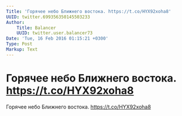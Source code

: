 ```yaml
---
Title: 'Горячее небо Ближнего востока. https://t.co/HYX92xoha8'
UUID: twitter.699356350145503233
Author:
    Title: Balancer
    UUID: twitter.user.balancer73
Date: 'Tue, 16 Feb 2016 01:15:21 +0300'
Type: Post
Markup: Text
---
```


# Горячее небо Ближнего востока. https://t.co/HYX92xoha8

Горячее небо Ближнего востока. https://t.co/HYX92xoha8